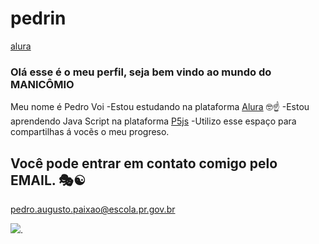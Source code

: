 # pedrin
[alura](https://cursos.alura.com.br/loginForm?logout)
### Olá esse é o meu perfil, seja bem vindo ao mundo do MANICÔMIO
Meu nome é Pedro Voi 
 -Estou estudando na plataforma [Alura](https://cursos.alura.com.br/loginForm?logout) 🤓☝️
 -Estou aprendendo Java Script na plataforma [P5js](https://editor.p5js.org/)
 -Utilizo esse espaço para compartilhas á vocẽs o meu progreso.

## Você pode entrar em contato comigo pelo EMAIL. 🎭☯️

pedro.augusto.paixao@escola.pr.gov.br

![](https://media.tenor.com/EibW8F4VJUkAAAC/joke-jk.gif).
